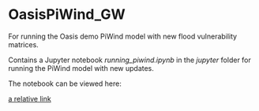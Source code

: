 # OasisPiWind_GW
For running the Oasis demo PiWind model with new flood vulnerability matrices.

Contains a Jupyter notebook *running_piwind.ipynb* in the *jupyter* folder for running the PiWind model with new updates.

The notebook can be viewed here: 

[a relative link](running_piwind.ipynb)
